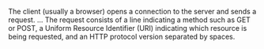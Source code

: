 The client (usually a browser) opens a connection to the server and sends a request. ... The request consists of a line indicating a method such as GET or POST, a Uniform Resource Identifier (URI) indicating which resource is being requested, and an HTTP protocol version separated by spaces.